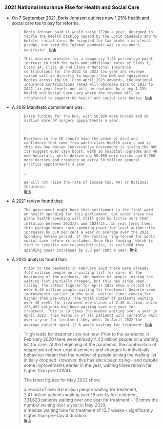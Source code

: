 ### 2021 National Insurance Rise for Health and Social Care
- On 7 September 2021, Boris Johnson outlines new 1.25% health and social care tax to pay for reforms.
    
    > `Boris Johnson said it would raise £12bn a year, designed to tackle the health backlog caused by the Covid pandemic and to bolster social care. He accepted the tax broke a manifesto pledge, but said the "global pandemic was in no-one's manifesto".` [link](https://www.bbc.co.uk/news/uk-politics-58476632)
    
    > `This measure provides for a temporary 1.25 percentage point increase to both the main and additional rates of Class 1, Class 1A, Class 1B and Class 4 National Insurance contributions for the 2022 to 2023 tax year and revenue raised will go directly to support the NHS and equivalent bodies across the UK. From April 2023 onwards, the National Insurance contributions rates will decrease back to 2021 to 2022 tax year levels and will be replaced by a new 1.25% Health and Social Care Levy where the revenue will be ringfenced to support UK health and social care bodies.` [link](https://www.gov.uk/government/publications/health-and-social-care-levy/health-and-social-care-levy)
    
  
- A 2019 Manifesto commitment was:
    
    > `Extra funding for the NHS, with 50,000 more nurses and 50 million more GP surgery appointments a year.`  
    >   
    > ...  
    >   
    > `Everyone in the UK should have the peace of mind and confidence that come from world-class health care – and so this new One Nation Conservative Government is giving the NHS its biggest ever cash boost, with 20 hospital upgrades and 40 new hospitals, while delivering 50,000 more nurses and 6,000 more doctors and creating an extra 50 million general practice appointments a year.`  
    >   
    > ...  
    >   
    > `We will not raise the rate of income tax, VAT or National Insurance.`  
    > [link](https://assets-global.website-files.com/5da42e2cae7ebd3f8bde353c/5dda924905da587992a064ba_Conservative%202019%20Manifesto.pdf)
    
  
- A 2021 review found that:
    
    > `The government might hope this settlement is the final word on health spending for this parliament. But under these new plans health spending will still grow by little more than inflation between 2023/24 and 2024/25` ... `In real terms then, this package means core spending power for local authorities increases by 3.0 per cent a year on average over the 2021 Spending Review period, if the funding ring-fenced for adult social care reform is included. Once this funding, which is tied to specific new responsibilities, is excluded then spending power increases by 1.8 per cent a year.` [link](https://www.kingsfund.org.uk/blog/2021/11/autumn-budget-and-spending-review-2021?utm_source=in_text&utm_medium=website&utm_term=thekingsfund)
    
- A 2022 analysis found that:
    
    > `Prior to the pandemic in February 2020 there were already 4.43 million people on a waiting list for care. At the beginning of the pandemic, the number of people joining the waiting list initially dropped, but this has since been rising. The latest figures for April 2022 show a record of over 6.48 million people waiting for treatment. Despite some improvements earlier in the year, waiting times remain far higher than pre-COVID. The total number of patients waiting over 18 weeks for treatment now stands at 2.48 million, while 323,093 patients had been waiting over one year for treatment. This is 29 times the number waiting over a year in April 2022. This means 5% of all patients will currently wait over a year for treatment they need. In April 2022 the average patient spent 12.6 weeks waiting for treatment.` [link](https://www.bma.org.uk/advice-and-support/nhs-delivery-and-workforce/pressures/nhs-backlog-data-analysis)
    
    > `High waits for treatment are not new. Prior to the pandemic in February 2020 there were already 4.43 million people on a waiting list for care. At the beginning of the pandemic, the combination of suspension of non-urgent services and changes to individuals’ behaviour meant that the number of people joining the waiting list initially dropped. However, this has since been rising - and despite some improvements earlier in the year, waiting times remain far higher than pre-COVID:  
    >   
    > The latest figures for May 2022 show:  
    >   
    > a record of over 6.6 million people waiting for treatment,  
    > 2.41 million patients waiting over 18 weeks for treatment,  
    > 331,623 patients waiting over one year for treatment - 13 times the number waiting over a year in May 2020,  
    > a median waiting time for treatment of 12.7 weeks – significantly higher than pre-Covid duration.`  
    > [link](https://www.bma.org.uk/advice-and-support/nhs-delivery-and-workforce/pressures/nhs-backlog-data-analysis)
    